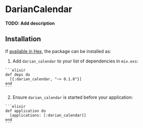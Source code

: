 # DarianCalendar

**TODO: Add description**

## Installation

If [available in Hex](https://hex.pm/docs/publish), the package can be installed as:

  1. Add `darian_calendar` to your list of dependencies in `mix.exs`:

    ```elixir
    def deps do
      [{:darian_calendar, "~> 0.1.0"}]
    end
    ```

  2. Ensure `darian_calendar` is started before your application:

    ```elixir
    def application do
      [applications: [:darian_calendar]]
    end
    ```

